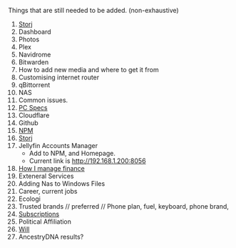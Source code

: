 Things that are still needed to be added. (non-exhaustive)

1. [Storj](storj.md)
2. Dashboard
3. Photos
4. Plex
5. Navidrome
6. Bitwarden
7. How to add new media and where to get it from
8. Customising internet router
9. qBittorrent
10. NAS
11. Common issues.
12. [PC Specs](pc.md)
13. Cloudflare
14. Github
15. [NPM](npm.md)
16. [Storj](storj.md)
17. Jellyfin Accounts Manager
	- Add to NPM, and Homepage.
	- Current link is <a href="http://192.168.1.200:8056">http://192.168.1.200:8056</a>
18. [How I manage finance](finance.md)
19. Exteneral Services
20. Adding Nas to Windows Files
21. Career, current jobs
22. Ecologi
23. Trusted brands // preferred // Phone plan, fuel, keyboard, phone brand, 
24. [Subscriptions](subscriptions.md)
25. Political Affiliation
26. [Will](will.md)
27. AncestryDNA results?